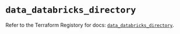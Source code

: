 # `data_databricks_directory`

Refer to the Terraform Registory for docs: [`data_databricks_directory`](https://registry.terraform.io/providers/databricks/databricks/1.24.1/docs/data-sources/directory).
